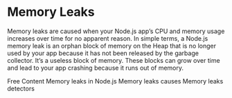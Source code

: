 # Memory Leaks

Memory leaks are caused when your Node.js app’s CPU and memory usage increases over time for no apparent reason. In simple terms, a Node.js memory leak is an orphan block of memory on the Heap that is no longer used by your app because it has not been released by the garbage collector. It’s a useless block of memory. These blocks can grow over time and lead to your app crashing because it runs out of memory.

<ResourceGroupTitle>Free Content</ResourceGroupTitle>
<BadgeLink badgeText='Website' colorScheme="yellow" href='https://sematext.com/blog/nodejs-memory-leaks/'>Memory leaks in Node.js</BadgeLink>
<BadgeLink badgeText='Read' colorScheme="yellow" href='https://sematext.com/blog/nodejs-memory-leaks/#what-causes-them-common-node-js-memory-leaks'>Memory leaks causes</BadgeLink>
<BadgeLink badgeText='Documentation' colorScheme="yellow" href='https://sematext.com/blog/nodejs-memory-leaks/#node-js-memory-leak-detectors'>Memory leaks detectors</BadgeLink>
